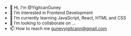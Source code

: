 - 👋 Hi, I’m @YigitcanGuney
- 👀 I’m interested in Frontend Development
- 🌱 I’m currently learning JavaScript, React, HTML and CSS
- 💞️ I’m looking to collaborate on ...
- 📫 How to reach me guneyyigitcann@gmail.com

<!---
YigitcanGuney/YigitcanGuney is a ✨ special ✨ repository because its `README.md` (this file) appears on your GitHub profile.
You can click the Preview link to take a look at your changes.
--->
